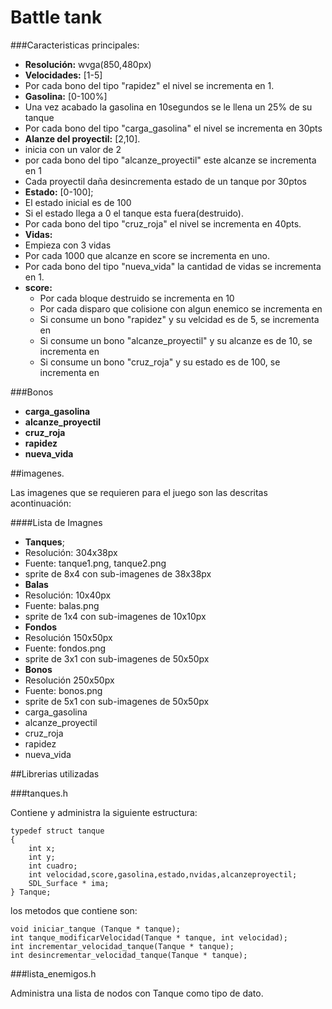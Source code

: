 Battle tank
===================

###Caracteristicas principales:

 - **Resolución:** wvga(850,480px)
 - **Velocidades:** [1-5]
  - Por cada bono del tipo "rapidez" el nivel se incrementa en 1.
 - **Gasolina:** [0-100%]
  - Una vez acabado la gasolina en 10segundos se le llena un 25% de su tanque
  - Por cada bono del tipo "carga_gasolina" el nivel se incrementa en 30pts
 - **Alanze del proyectil:** [2,10].
  - inicia con un valor de 2
  - por cada bono del tipo "alcanze_proyectil" este alcanze se incrementa en 1
  - Cada proyectil daña desincrementa estado de un tanque por 30ptos
 - **Estado:** [0-100];
  - El estado inicial es de 100
  - Si el estado llega a 0 el tanque esta fuera(destruido).
  - Por cada bono del tipo "cruz_roja" el nivel se incrementa en 40pts.
 - **Vidas:**
  - Empieza con 3 vidas
  - Por cada 1000 que alcanze en score se incrementa en uno.
  - Por cada bono del tipo "nueva_vida" la cantidad de vidas se incrementa en 1.
 - **score:**
	- Por cada bloque destruido se incrementa en 10
	- Por cada disparo que colisione con algun enemico se incrementa en 
	- Si consume un bono "rapidez" y su velcidad es de 5, se incrementa en
	- Si consume un bono "alcanze_proyectil" y su alcanze es de 10, se incrementa en
	- Si consume un bono "cruz_roja" y su estado es de 100, se incrementa en
	
 
###Bonos

 - **carga_gasolina**
 - **alcanze_proyectil**
 - **cruz_roja**
 - **rapidez**
 - **nueva_vida**
 
##imagenes.

Las imagenes que se requieren para el juego son las descritas acontinuación:

####Lista de Imagnes
 - **Tanques**;
  - Resolución: 304x38px
  - Fuente: tanque1.png, tanque2.png
  - sprite de 8x4 con sub-imagenes de 38x38px
 - **Balas**
  - Resolución: 10x40px
  - Fuente: balas.png
  - sprite de 1x4 con sub-imagenes de 10x10px
 - **Fondos**
  - Resolución 150x50px
  - Fuente: fondos.png
  - sprite de 3x1 con sub-imagenes de 50x50px
 - **Bonos**
  - Resolución 250x50px
  - Fuente: bonos.png
  - sprite de 5x1 con sub-imagenes de 50x50px
   - carga_gasolina
   - alcanze_proyectil
   - cruz_roja
   - rapidez
   - nueva_vida

##Librerias utilizadas

###tanques.h

Contiene y administra la siguiente estructura:

	typedef struct tanque
	{
		int x;
		int y;
		int cuadro;
		int velocidad,score,gasolina,estado,nvidas,alcanzeproyectil;
		SDL_Surface * ima;
	} Tanque;

los metodos que contiene son:
	
	void iniciar_tanque (Tanque * tanque);
	int tanque_modificarVelocidad(Tanque * tanque, int velocidad);
	int incrementar_velocidad_tanque(Tanque * tanque);
	int desincrementar_velocidad_tanque(Tanque * tanque);

###lista_enemigos.h

Administra una lista de nodos con Tanque como tipo de dato.

